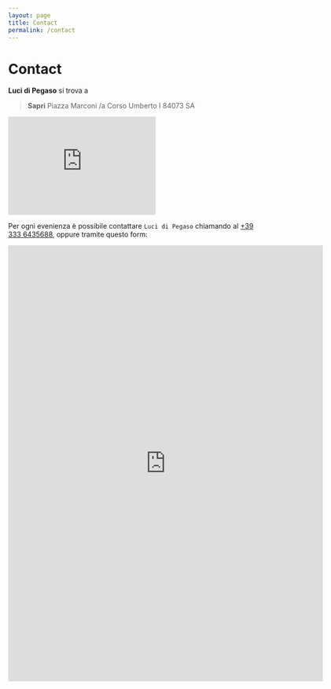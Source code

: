 ```yaml
---
layout: page
title: Contact
permalink: /contact
---
```


# Contact

**Luci di Pegaso** si trova a

> **Sapri**
> Piazza Marconi /a Corso Umberto I
> 84073 SA

<iframe src="https://www.google.com/maps/embed?pb=!1m18!1m12!1m3!1d3052.9678569195853!2d15.628669776494442!3d40.07612907629824!2m3!1f0!2f0!3f0!3m2!1i1024!2i768!4f13.1!3m3!1m2!1s0x133ed1d1ea0c40d9%3A0x4cf544091dcf1108!2sLuci%20Di%20Pegaso!5e0!3m2!1sit!2sit!4v1701082342745!5m2!1sit!2sit" width="300" height="200" style="border:0;" allowfullscreen="" loading="lazy" referrerpolicy="no-referrer-when-downgrade"></iframe>   

Per ogni evenienza è possibile contattare `Luci di Pegaso` chiamando al [+39 333 6435688](tel:3336435688), oppure tramite questo form:

<iframe src="https://docs.google.com/forms/d/e/1FAIpQLScuc6YPrxskJorRjbeUfB_CzaPzI0nL4tpTF7IeoK0YfaA9rQ/viewform?embedded=true" width="640" height="888" frameborder="0" scrolling="no" marginheight="0" marginwidth="0"></iframe>